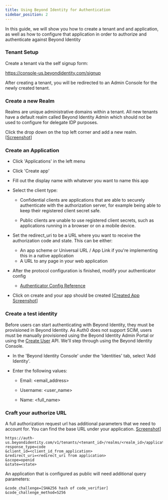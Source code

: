 ```yaml
---
title: Using Beyond Identity for Authentication
sidebar_position: 2
---
```

In this guide, we will show you how to create a tenant and and application, as well as how to configure that application in order to authorize and authenticate against Beyond Identity

### Tenant Setup

Create a tenant via the self signup form:

https://console-us.beyondidentity.com/signup

After creating a tenant, you will be redirected to an Admin Console for the newly created tenant.

### Create a new Realm

Realms are unique administrative domains within a tenant. All new tenants have a default realm called Beyond Identity Admin which should not be used to configure for delegate IDP purposes.

Click the drop down on the top left corner and add a new realm. [[Screenshot](./screenshots/NewRealm.jpg)]

### Create an Application

- Click 'Applications' in the left menu
- Click 'Create app'
- Fill out the display name with whatever you want to name this app
- Select the client type:
  - Confidential clients are applications that are able to securely authenticate with the authorization server, for example being able to keep their registered client secret safe.

  - Public clients are unable to use registered client secrets, such as applications running in a browser or on a mobile device.

- Set the redirect_uri to be a URL where you want to receive the authorization code and state. This can be either:
  - An app scheme or Universal URL / App Link if you're implementing this in a native application
  - A URL to any page in your web application

- After the protocol configuration is finished, modify your authenticator config
  - [Authenticator Config Reference](../platform-overview/authenticator-config#embedded)

- Click on create and your app should be created [[Created App Screenshot](./screenshots/AppCreated.jpg)]

### Create a test identity

Before users can start authenticating with Beyond Identity, they must be provisioned in Beyond Identity. As Auth0 does not support SCIM, users must be manually provisioned using the Beyond Identity Admin Portal or using the [Create User](https://developer.beyondidentity.com/api/create-user) API. We'll step through using the Beyond Identity Console.

- In the 'Beyond Identity Console' under the 'Identities' tab, select 'Add Identity'.

- Enter the following values:

   - Email: <email_address>

   - Username: <user_name>

   - Name: <full_name>

### Craft your authorize URL

A full authorization request url has additional parameters that we need to account for. You can find the base URL under your application. [Screenshot](./screenshots/AppCreated.jpg)]

```
https://auth-us.beyondidentity.com/v1/tenants/<tenant_id>/realms/<realm_id>/applications/<application_id>/authorize?
response_type=code
&client_id=<client_id_from_application>
&redirect_uri=<redirect_uri from application>
&scope=openid
&state=<state>
```

An application that is configured as public will need additional query parameters:

```
&code_challenge=[SHA256 hash of code_verifier]
&code_challenge_method=S256
```